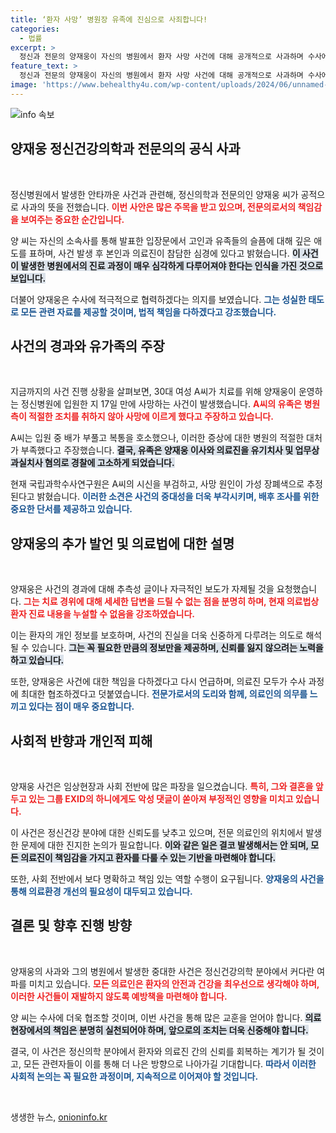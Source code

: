 ```yaml
---
title: ‘환자 사망’ 병원장 유족에 진심으로 사죄합니다!
categories:
  - 법률
excerpt: >
  정신과 전문의 양재웅이 자신의 병원에서 환자 사망 사건에 대해 공개적으로 사과하며 수사에 협조하겠다고 밝혔다. 유족은 의료진의 방치 혐의로 고소한 상황, 진실이 밝혀질지 주목된다.
feature_text: >
  정신과 전문의 양재웅이 자신의 병원에서 환자 사망 사건에 대해 공개적으로 사과하며 수사에 협조하겠다고 밝혔다. 유족은 의료진의 방치 혐의로 고소한 상황, 진실이 밝혀질지 주목된다.
image: 'https://www.behealthy4u.com/wp-content/uploads/2024/06/unnamed-file.png'
---
```


<p><img src="https://www.behealthy4u.com/wp-content/uploads/2024/06/unnamed-file.png" alt="info 속보" /></p>

<h2 data-ke-size="size26">양재웅 정신건강의학과 전문의의 공식 사과</h2>

<p data-ke-size="size16">&nbsp;</p>

<p>정신병원에서 발생한 안타까운 사건과 관련해, 정신의학과 전문의인 양재웅 씨가 공적으로 사과의 뜻을 전했습니다. <b><span style="color: #ee2323;">이번 사안은 많은 주목을 받고 있으며, 전문의로서의 책임감을 보여주는 중요한 순간입니다.</span></b> </p>

<p>양 씨는 자신의 소속사를 통해 발표한 입장문에서 고인과 유족들의 슬픔에 대해 깊은 애도를 표하며, 사건 발생 후 본인과 의료진이 참담한 심경에 있다고 밝혔습니다. <b><span style="background-color: #21538527;">이 사건이 발생한 병원에서의 진료 과정이 매우 심각하게 다루어져야 한다는 인식을 가진 것으로 보입니다.</span></b> </p>

<p>더불어 양재웅은 수사에 적극적으로 협력하겠다는 의지를 보였습니다. <b><span style="color: #1a5490;">그는 성실한 태도로 모든 관련 자료를 제공할 것이며, 법적 책임을 다하겠다고 강조했습니다.</span></b></p>

<h2 data-ke-size="size26">사건의 경과와 유가족의 주장</h2>

<p data-ke-size="size16">&nbsp;</p>

<p>지금까지의 사건 진행 상황을 살펴보면, 30대 여성 A씨가 치료를 위해 양재웅이 운영하는 정신병원에 입원한 지 17일 만에 사망하는 사건이 발생했습니다. <b><span style="color: #ee2323;">A씨의 유족은 병원 측이 적절한 조치를 취하지 않아 사망에 이르게 했다고 주장하고 있습니다.</span></b> </p>

<p>A씨는 입원 중 배가 부풀고 복통을 호소했으나, 이러한 증상에 대한 병원의 적절한 대처가 부족했다고 주장했습니다. <b><span style="background-color: #21538527;">결국, 유족은 양재웅 이사와 의료진을 유기치사 및 업무상 과실치사 혐의로 경찰에 고소하게 되었습니다.</span></b></p>

<p>현재 국립과학수사연구원은 A씨의 시신을 부검하고, 사망 원인이 가성 장폐색으로 추정된다고 밝혔습니다. <b><span style="color: #1a5490;">이러한 소견은 사건의 중대성을 더욱 부각시키며, 배후 조사를 위한 중요한 단서를 제공하고 있습니다.</span></b></p>

<h2 data-ke-size="size26">양재웅의 추가 발언 및 의료법에 대한 설명</h2>

<p data-ke-size="size16">&nbsp;</p>

<p>양재웅은 사건의 경과에 대해 추측성 글이나 자극적인 보도가 자제될 것을 요청했습니다. <b><span style="color: #ee2323;">그는 치료 경위에 대해 세세한 답변을 드릴 수 없는 점을 분명히 하며, 현재 의료법상 환자 진료 내용을 누설할 수 없음을 강조하였습니다.</span></b> </p>

<p>이는 환자의 개인 정보를 보호하며, 사건의 진실을 더욱 신중하게 다루려는 의도로 해석될 수 있습니다. <b><span style="background-color: #21538527;">그는 꼭 필요한 만큼의 정보만을 제공하며, 신뢰를 잃지 않으려는 노력을 하고 있습니다.</span></b> </p>

<p>또한, 양재웅은 사건에 대한 책임을 다하겠다고 다시 언급하며, 의료진 모두가 수사 과정에 최대한 협조하겠다고 덧붙였습니다. <b><span style="color: #1a5490;">전문가로서의 도리와 함께, 의료인의 의무를 느끼고 있다는 점이 매우 중요합니다.</span></b></p>

<h2 data-ke-size="size26">사회적 반향과 개인적 피해</h2>

<p data-ke-size="size16">&nbsp;</p>

<p>양재웅 사건은 임상현장과 사회 전반에 많은 파장을 일으켰습니다. <b><span style="color: #ee2323;">특히, 그와 결혼을 앞두고 있는 그룹 EXID의 하니에게도 악성 댓글이 쏟아져 부정적인 영향을 미치고 있습니다.</span></b> </p>

<p>이 사건은 정신건강 분야에 대한 신뢰도를 낮추고 있으며, 전문 의료인의 위치에서 발생한 문제에 대한 진지한 논의가 필요합니다. <b><span style="background-color: #21538527;">이와 같은 일은 결코 발생해서는 안 되며, 모든 의료진이 책임감을 가지고 환자를 다룰 수 있는 기반을 마련해야 합니다.</span></b> </p>

<p>또한, 사회 전반에서 보다 명확하고 책임 있는 역할 수행이 요구됩니다. <b><span style="color: #1a5490;">양재웅의 사건을 통해 의료환경 개선의 필요성이 대두되고 있습니다.</span></b></p>

<h2 data-ke-size="size26">결론 및 향후 진행 방향</h2>

<p data-ke-size="size16">&nbsp;</p>

<p>양재웅의 사과와 그의 병원에서 발생한 중대한 사건은 정신건강의학 분야에서 커다란 여파를 미치고 있습니다. <b><span style="color: #ee2323;">모든 의료인은 환자의 안전과 건강을 최우선으로 생각해야 하며, 이러한 사건들이 재발하지 않도록 예방책을 마련해야 합니다.</span></b></p>

<p>양 씨는 수사에 더욱 협조할 것이며, 이번 사건을 통해 많은 교훈을 얻어야 합니다. <b><span style="background-color: #21538527;">의료현장에서의 책임은 분명히 실천되어야 하며, 앞으로의 조치는 더욱 신중해야 합니다.</span></b> </p>

<p>결국, 이 사건은 정신의학 분야에서 환자와 의료진 간의 신뢰를 회복하는 계기가 될 것이고, 모든 관련자들이 이를 통해 더 나은 방향으로 나아가길 기대합니다. <b><span style="color: #1a5490;">따라서 이러한 사회적 논의는 꼭 필요한 과정이며, 지속적으로 이어져야 할 것입니다.</span></b> </p>

<p data-ke-size="size16">&nbsp;</p>
생생한 뉴스, <a href="https://onioninfo.kr" rel="dofollow">onioninfo.kr</a>


